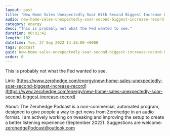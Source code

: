 ```yaml
---
layout: post
title: "New Home Sales Unexpectedly Soar With Second Biggest Increase On Record"
audio: new-home-sales-unexpectedly-soar-second-biggest-increase-record-0
category: energy
desc: "This is probably not what the Fed wanted to see."
duration: 00:01:42
length: 102
datetime: Tue, 27 Sep 2022 14:36:00 +0000
tags: podcast
guid: new-home-sales-unexpectedly-soar-second-biggest-increase-record-0
order: 0
---
```

This is probably not what the Fed wanted to see.

Link: [https://www.zerohedge.com/energy/new-home-sales-unexpectedly-soar-second-biggest-increase-record](https://www.zerohedge.com/energy/new-home-sales-unexpectedly-soar-second-biggest-increase-record)

About: The Zerohedge Podcast is a non-commercial, automated program, designed to give people a way to get news from Zerohedge in an audio format.  I am actively working on tweaking and improving the setup to create a better listening experience (September 2022).  Suggestions are welcome: [zerohedgePodcast@outlook.com](mailto:zerohedgePodcast@outlook.com)